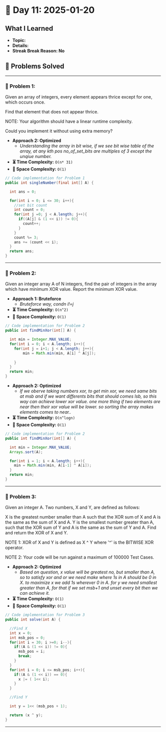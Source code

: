 
# 📅 Day 11: 2025-01-20

## What I Learned
- **Topic:**
- **Details:**
- **Streak Break Reason: No**

## 🚀 Problems Solved

---

### 🧩 Problem 1: 
Given an array of integers, every element appears thrice except for one, which occurs once.

Find that element that does not appear thrice.

NOTE: Your algorithm should have a linear runtime complexity.

Could you implement it without using extra memory?

- **Approach 2: Optimized**
  - *Understanding the array in bit wise, if we see bit wise table of the array, at any kth pos no_of_set_bits are multiples of 3 except the unqiue number.*
- **⏳ Time Complexity:** `O(n* 31)`
- **💾 Space Complexity:** `O(1)`

```java
// Code implementation for Problem 1
public int singleNumber(final int[] A) {

  int ans = 0;

  for(int i = 0; i <= 30; i++){
    //set bit count
    int count = 0;
    for(int j =0; j < A.length; j++){
      if((A[j] & (1 << i)) != 0){
        count++;
      }
    }
    count %= 3;
    ans += (count << i);
  }
  return ans;
}
```

---

### 🧩 Problem 2: 
Given an integer array A of N integers, find the pair of integers in the array which have minimum XOR value. Report the minimum XOR value.
- **Approach 1: Bruteforce**
  - *Bruteforce way, condn i!=j*
- **⏳ Time Complexity:** `O(n^2)`
- **💾 Space Complexity:** `O(1)`

```java
// Code implementation for Problem 2
public int findMinXor(int[] A) {

  int min = Integer.MAX_VALUE;
  for(int i = 0; i < A.length; i++){
    for(int j = i+1; j < A.length; j++){
        min = Math.min(min, A[i] ^ A[j]);
  
    }
  }
  return min;
}
```

- **Approach 2: Optimized**
  - *If we oberve taking numbers xor, to get min xor, we need same bits at msb and if we want differents bits that should comes lsb, so this way can achieve lower xor value. one more thing if two elements are near then their xor value will be lower. so sorting the array makes elements comes to near..*
- **⏳ Time Complexity:** `O(n^logn)`
- **💾 Space Complexity:** `O(1)`

```java
// Code implementation for Problem 2
public int findMinXor(int[] A) {

  int min = Integer.MAX_VALUE;
  Arrays.sort(A);

  for(int i = 1; i < A.length; i++){
    min = Math.min(min, A[i-1] ^ A[i]);
  }
  return min;
}
```

---

### 🧩 Problem 3: 
Given an integer A.
Two numbers, X and Y, are defined as follows:

X is the greatest number smaller than A such that the XOR sum of X and A is the same as the sum of X and A.
Y is the smallest number greater than A, such that the XOR sum of Y and A is the same as the sum of Y and A.
Find and return the XOR of X and Y.

NOTE 1: XOR of X and Y is defined as X ^ Y where '^' is the BITWISE XOR operator.

NOTE 2: Your code will be run against a maximum of 100000 Test Cases.

- **Approach 2: Optimized**
  - *Based on question, x value will be greatest no, but smaller than A, so to satisfy xor and or we need make where 1s in A should be 0 in X. to maximize x we add 1s wherever 0 in A. for y we need smallest greater than A, for that if we set msb+1 and unset every bit then we can achieve it.*
- **⏳ Time Complexity:** `O(1)`
- **💾 Space Complexity:** `O(1)`

```java
// Code implementation for Problem 3
public int solve(int A) {

  //Find X
  int x = 0;
  int msb_pos = 0;
  for(int i = 30; i >=0; i--){
    if((A & (1 << i)) != 0){
      msb_pos = i;
      break;
    }
  }
  for(int i = 0; i <= msb_pos; i++){
    if((A & (1 << i)) == 0){
      x |= ( 1<< i);
    }
  }

  //Find Y

  int y = 1<< (msb_pos + 1);

  return (x ^ y);
}
```

---

